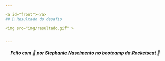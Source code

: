 ```yaml
---

<a id="front"></a>
## 🚀 Resultado do desafio 

<img src="img/resultado.gif" >


---
```


<h5 align="center">
    Feito com 💜 por <a href="https://www.linkedin.com/in/stephanie-nascimento-71ab51152/" target="_blank">Stephanie Nascimento</a> no bootcamp da <a href="https://rocketseat.com.br/" target="_blank">Rocketseat</a> 🚀
</h5>
